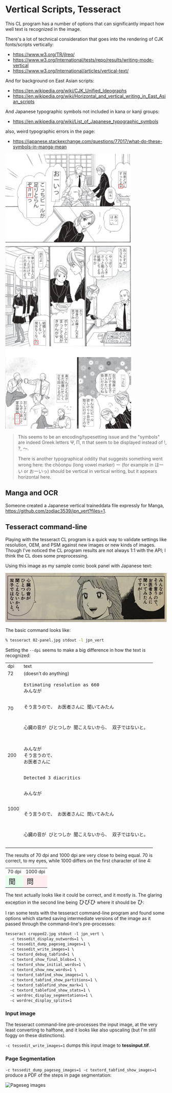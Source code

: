 # Vertical Scripts, Tesseract

This CL program has a number of options that can significantly impact how well text is recognized in the image.

There's a lot of technical consideration that goes into the rendering of CJK fonts/scripts vertically:

- <https://www.w3.org/TR/jlreq/>
- <https://www.w3.org/International/tests/repo/results/writing-mode-vertical>
- <https://www.w3.org/International/articles/vertical-text/>

And for background on East Asian scripts:

- <https://en.wikipedia.org/wiki/CJK_Unified_Ideographs>
- <https://en.wikipedia.org/wiki/Horizontal_and_vertical_writing_in_East_Asian_scripts>

And Japanese typographic symbols not included in kana or kanji groups:

- <https://en.wikipedia.org/wiki/List_of_Japanese_typographic_symbols>

also, weird typographic errors in the page:

- <https://japanese.stackexchange.com/questions/77017/what-do-these-symbols-in-manga-mean>

![manga typos](static/manga_weird_typographic_errors.jpg)

> This seems to be an encoding/typesetting issue and the "symbols" are indeed Greek letters Ψ, Π, π that seem to be displayed instead of !, ?, 〜.
>
> There is another typographical oddity that suggests something went wrong here: the ch­ōonpu (long vowel marker) ー (for example in はーい or おーいっ) should be vertical in vertical writing, but it appears horizontal here.

## Manga and OCR

Someone created a Japanese vertical traineddata file expressly for Manga, <https://github.com/zodiac3539/jpn_vert?files=1>.

## Tesseract command-line

Playing with the tesseract CL program is a quick way to validate settings like resolution, OEM, and PSM against new images or new kinds of images.  Though I've noticed the CL program results are not always 1:1 with the API; I think the CL does some preprocessing.

Using this image as my sample comic book panel with Japanese text:

<img src="static/02-panel.jpg" width="1000">

The basic command looks like:

```zsh
% tesseract 02-panel.jpg stdout -l jpn_vert
```

Setting the `--dpi` seems to make a big difference in how the text is recognized:

<table>
<tr><td>dpi</td><td>text</td></tr>
<tr>
<td>72</td>
<td>(doesn't do anything)</td>
</tr>

<tr>
<td>70</td>
<td>
<pre>
Estimating resolution as 660
みんなが

そう言うので、
お医者さんに
聞いてみたん

心臓の音が
びとつしか
聞こえないから、
双子ではないと。
</pre>
</td>
</tr>

<tr>
<td>200</td>
<td>
<pre>
みんなが
そう言うので、
お医者さんに
</pre>
</td>
</tr>

<tr>
<td>1000</td>
<td>
<pre>
Detected 3 diacritics


みんなが

そう言うので、
お医者さんに
問いてみたん





心臓の音が
びとつしか
聞こえないから、
双子ではないと。
</pre>
</td>
</tr>
</table>

The results of 70 dpi and 1000 dpi are very close to being equal.  70 is correct, to my eyes, while 1000 differs on the first character of line 4:

<table>
<tr><td>70 dpi</td><td>1000 dpi</td></tr>
<tr>
<td style="font-size:1.5em; background-color: #e6ffed">聞</td>
<td style="font-size:1.5em; background-color: #ffeef0">問</td></tr>
</table>

The text actually looks like it could be correct, and it mostly is.  The glaring exception in the second line being <emphasis style="font-size: 1.25em">ひびひ</emphasis> where it should be <emphasis style="font-size: 1.25em">ひ</emphasis>:

I ran some tests with the tesseract command-line program and found some options which started saving intermediate versions of the image as it passed through the command-line's pre-processes:

```none
tesseract cropped2.jpg stdout -l jpn_vert \
  -c tessedit_display_outwords=1 \
  -c tessedit_dump_pageseg_images=1 \
  -c tessedit_write_images=1 \
  -c textord_debug_tabfind=1 \
  -c textord_show_final_blobs=1 \
  -c textord_show_initial_words=1 \
  -c textord_show_new_words=1 \
  -c textord_tabfind_show_images=1 \
  -c textord_tabfind_show_partitions=1 \
  -c textord_tablefind_show_mark=1 \
  -c textord_tablefind_show_stats=1 \
  -c wordrec_display_segmentations=1 \
  -c wordrec_display_splits=1
```

### Input image

The tesseract command-line pre-processes the input image, at the very least converting to halftone, and it looks like also upscaling (but I'm still foggy on these distinctions).

`-c tessedit_write_images=1` dumps this input image to **tessinput.tif**.

### Page Segmentation

```-c tessedit_dump_pageseg_images=1 -c textord_tabfind_show_images=1``` produce a PDF of the steps in page segmentation:

![Pageseg images](static/02-pageseg-images.png)